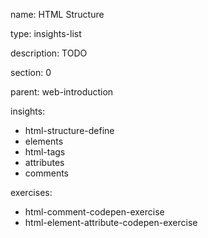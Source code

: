 name: HTML Structure

type: insights-list

description: TODO

section: 0

parent: web-introduction

insights:
  - html-structure-define
  - elements
  - html-tags
  - attributes
  - comments

exercises:
  - html-comment-codepen-exercise
  - html-element-attribute-codepen-exercise
